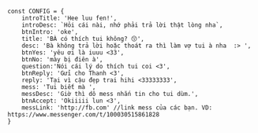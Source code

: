  	const CONFIG = {
	    introTitle: 'Hee luu fen!',
	    introDesc: `Hỏi cái nài, nhớ phải trả lời thật lòng nha`,
	    btnIntro: 'oke',
	    title: 'BÀ có thích tui không? 😙',
	    desc: 'Bà không trả lời hoặc thoát ra thì làm vợ tui à nha  :> ',
	    btnYes: 'yêu ơi là iuuu <33',
	    btnNo: 'mày bị điên à',
	    question:'Nói cái lý do thích tui coi <3',
	    btnReply: 'Gửi cho Thanh <3',
	    reply: 'Tại vì cậu đẹp trai hihi <33333333',
	    mess: 'Tui biết mà ',
	    messDesc: 'Giờ thì dô mess nhắn tin cho tui dùm.',
	    btnAccept: 'Okiiiii lun <3',
	    messLink: 'http://fb.com' //link mess của các bạn. VD: https://www.messenger.com/t/100030515861828
	}
